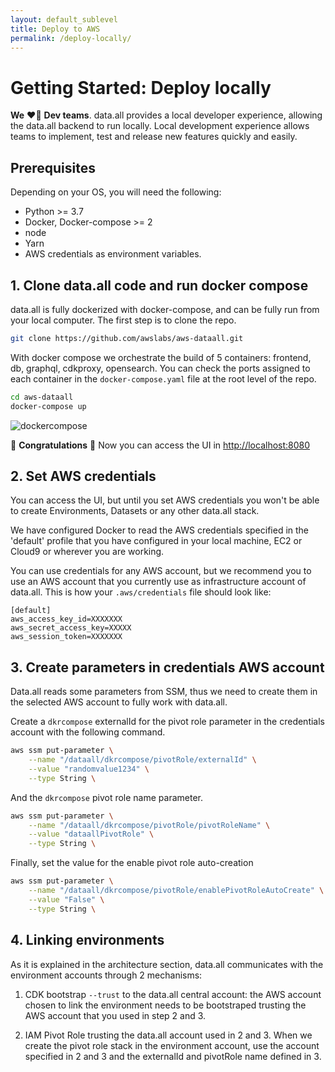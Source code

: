 ```yaml
---
layout: default_sublevel
title: Deploy to AWS
permalink: /deploy-locally/
---
```


# **Getting Started: Deploy locally**

**We** ❤️‍🔥 **Dev teams**. data.all provides a local developer experience, allowing the data.all backend
to run locally. Local development experience allows teams to implement,
test and release new features quickly and easily.

## Prerequisites

Depending on your OS, you will need the following:

- Python >= 3.7
- Docker, Docker-compose >= 2
- node
- Yarn
- AWS credentials as environment variables.

## 1. Clone data.all code and run docker compose
data.all is fully dockerized with docker-compose, and can be fully run from your local computer. 
The first step is to clone the repo.

```bash
git clone https://github.com/awslabs/aws-dataall.git
```

With docker compose we orchestrate the build of 5 containers: frontend, db, graphql, cdkproxy, opensearch.
You can check the ports assigned to each container in the `docker-compose.yaml` file at the root level of the repo.

```bash
cd aws-dataall
docker-compose up
```

![dockercompose](../img/docker_compose.png#zoom#shadow)

🎉 **Congratulations** 🎉 Now you can access the UI in [http://localhost:8080](http://localhost:8080)

## 2. Set AWS credentials
You can access the UI, but until you set AWS credentials you won't be able to create Environments, Datasets or any
other data.all stack.

We have configured Docker to read the AWS credentials specified in the 'default' profile that you have configured in your local machine, EC2 or Cloud9 or wherever you are working.

You can use credentials for any AWS account, but we recommend you to use an AWS account that you currently use as infrastructure account of data.all.
This is how your `.aws/credentials` file should look like:
```
[default]
aws_access_key_id=XXXXXXX
aws_secret_access_key=XXXXX
aws_session_token=XXXXXXX
```

## 3. Create parameters in credentials AWS account
Data.all reads some parameters from SSM, thus we need to create them in the selected AWS account to fully work with data.all.

Create a `dkrcompose` externalId for the pivot role parameter in the credentials account with the following command.
```bash
aws ssm put-parameter \
    --name "/dataall/dkrcompose/pivotRole/externalId" \
    --value "randomvalue1234" \
    --type String \
```
And the `dkrcompose` pivot role name parameter.
```bash
aws ssm put-parameter \
    --name "/dataall/dkrcompose/pivotRole/pivotRoleName" \
    --value "dataallPivotRole" \
    --type String \
```
Finally, set the value for the enable pivot role auto-creation
```bash
aws ssm put-parameter \
    --name "/dataall/dkrcompose/pivotRole/enablePivotRoleAutoCreate" \
    --value "False" \
    --type String \
```


## 4. Linking environments

As it is explained in the architecture section, data.all communicates with the environment accounts through 2 mechanisms:
1) CDK bootstrap `--trust` to the data.all central account: the AWS account chosen to link the environment needs to be bootstraped trusting the AWS account that 
you used in step 2 and 3.

2) IAM Pivot Role trusting the data.all account used in 2 and 3. When we create the pivot role stack in the environment account, use
the account specified in 2 and 3 and the externalId and pivotRole name defined in 3.














